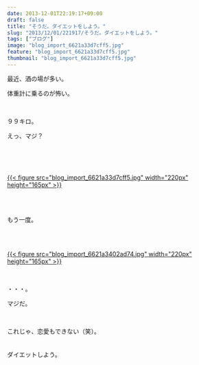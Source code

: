 ```yaml
---
date: 2013-12-01T22:19:17+09:00
draft: false
title: "そうだ。ダイエットをしよう。"
slug: "2013/12/01/221917/そうだ。ダイエットをしよう。"
tags: ["ブログ"]
image: "blog_import_6621a33d7cff5.jpg"
feature: "blog_import_6621a33d7cff5.jpg"
thumbnail: "blog_import_6621a33d7cff5.jpg"
---
```

<p>最近、酒の場が多い。</p><p>体重計に乗るのが怖い。</p><br/><p>９９キロ。</p><p>えっ、マジ？</p><br/><p><br/><a href="o0800060012835595837.jpg"></a><br/><a href="blog_import_6621a33eb6ef8.jpg">{{< figure src="blog_import_6621a33d7cff5.jpg" width="220px" height="165px" >}}</a> <br/><br/></p><br/><p>もう一度。</p><br/><p><br/><a href="blog_import_6621a3416bb5e.jpg">{{< figure src="blog_import_6621a3402ad74.jpg" width="220px" height="165px" >}}</a> <br/></p><br/><p>・・・。</p><p>マジだ。</p><br/><p>これじゃ、恋愛もできない（笑）。<br/><a href="http://stat.ameba.jp/user_images/20140204/22/baliclub/43/f2/j/o0800060012835591021.jpg"></a><br/><br/>ダイエットしよう。</p>

